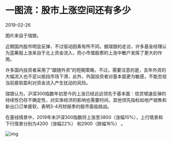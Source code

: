 # 一图流：股市上涨空间还有多少

2019-02-26

图片来自于瑞银。

近期国内股市明显反弹，不过驱动因素有所不同，据瑞银的走访，许多基金经理认为蓝筹股上涨来自于北上资金流入，而小市值股票的上涨中散户发挥了更大的作用。

许多国内投资者采用了“跟随外资”的短期策略，不过，需要注意的是，去年外资的大幅流入也不足以抵挡市场下滑，此外，外国投资者对基本面更为敏感，不能忽视当前疲软盈利对资金流入产生扰动的风险。

瑞银认为，沪深300指数年初至今的上涨已经远远领先于基本面：信贷增速反弹的持续性仍存不确定性，对实体经济的影响也需要时间，其他领先指标如地产销售和新出口订单疲软，表明3-4月财报季的股市面临挑战。

在基线情景中，2019年末沪深300指数将上涨至3800（涨幅10%），上行情景和下行情景分别为4200（涨幅22%） 和2900（跌幅16%） 。



![img](https://rocks.wisburg.com/6f366524-59a9-4732-86de-a3b2bc815af1.png)